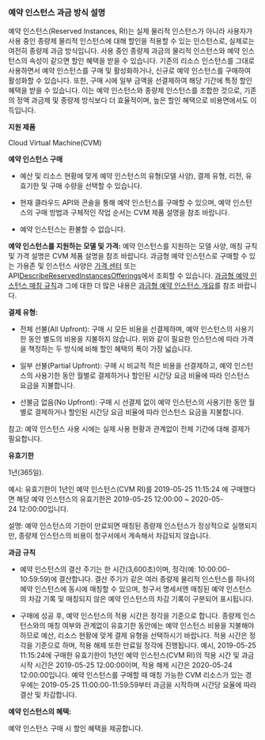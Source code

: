 ### 예약 인스턴스 과금 방식 설명

예약 인스턴스(Reserved Instances, RI)는 실제 물리적 인스턴스가 아니라 사용자가 사용 중인 종량제 물리적 인스턴스에 대해 할인을 적용할 수 있는 인스턴스로, 실제로는 여전히 종량제 과금 방식입니다. 사용 중인 종량제 과금의 물리적 인스턴스와 예약 인스턴스의 속성이 같으면 할인 혜택을 받을 수 있습니다. 기존의 리소스 인스턴스를 그대로 사용하면서 예약 인스턴스를 구매 및 활성화하거나, 신규로 예약 인스턴스를 구매하여 활성화할 수 있습니다. 또한, 구매 시에 일부 금액을 선결제하여 해당 기간에 특정 할인 혜택을 받을 수 있습니다. 이는 예약 인스턴스와 종량제 인스턴스를 조합한 것으로, 기존의 정액 과금제 및 종량제 방식보다 더 효율적이며, 높은 할인 혜택으로 비용면에서도 이득입니다.

**지원 제품**

Cloud Virtual Machine(CVM)

**예약 인스턴스 구매**

-   예산 및 리소스 현황에 맞게 예약 인스턴스의 유형(모델 사양), 결제 유형, 리전, 유효기한 및 구매 수량을 선택할 수 있습니다.

-   현재 클라우드 API와 콘솔을 통해 예약 인스턴스를 구매할 수 있으며, 예약 인스턴스의 구매 방법과 구체적인 작업 순서는 CVM 제품 설명을 참조 바랍니다.

-   예약 인스턴스는 환불할 수 없습니다.

**예약 인스턴스를 지원하는 모델 및 가격:**
예약 인스턴스를 지원하는 모델 사양, 매칭 규칙 및 가격 설명은 CVM 제품 설명을 참조 바랍니다.
과금형 예약 인스턴스로 구매할 수 있는 가용존 및 인스턴스 사양은 [가격 센터](https://intl.cloud.tencent.com/pricing/cvm) 또는 API[DescribeReservedInstancesOfferings](https://intl.cloud.tencent.com/document/product/213/30575)에서 조회할 수 있습니다. 
[과금형 예약 인스턴스 매칭 규칙](https://intl.cloud.tencent.com/document/product/213/37265)과 그에 대한 더 많은 내용은 [과금형 예약 인스턴스 개요](https://intl.cloud.tencent.com/document/product/213/30571)를 참조 바랍니다.
 

**결제 유형:**

-   전체 선불(All Upfront): 구매 시 모든 비용을 선결제하며, 예약 인스턴스의 사용기한 동안 별도의 비용을 지불하지 않습니다. 위와 같이 필요한 인스턴스에 따라 가격을 책정하는 두 방식에 비해 할인 혜택의 폭이 가장 넓습니다.

-   일부 선불(Partial Upfront): 구매 시 비교적 적은 비용을 선결제하고, 예약 인스턴스의 사용기한 동안 월별로 결제하거나 할인된 시간당 요금 비율에 따라 인스턴스 요금을 지불합니다.

-   선불금 없음(No Upfront): 구매 시 선결제 없이 예약 인스턴스의 사용기한 동안 월별로 결제하거나 할인된 시간당 요금 비율에 따라 인스턴스 요금을 지불합니다.

참고: 예약 인스턴스 사용 시에는 실제 사용 현황과 관계없이 전체 기간에 대해 결제가 필요합니다.

**유효기한**

1년(365일).

예시: 유효기한이 1년인 예약 인스턴스(CVM RI)를 2019-05-25 11:15:24 에 구매했다면 해당 예약 인스턴스의 유효기한은 2019-05-25 12:00:00 \~ 2020-05-24 12:00:00입니다.

설명: 예약 인스턴스의 기한이 만료되면 매칭된 종량제 인스턴스가 정상적으로 실행되지만, 종량제 인스턴스의 비용이 청구서에서 계속해서 차감되지 않습니다.

**과금 규칙**

-   예약 인스턴스의 결산 주기는 한 시간(3,600초)이며, 정각(예: 10:00:00-10:59:59)에 결산합니다. 결산 주기가 같은 여러 종량제 물리적 인스턴스를 하나의 예약 인스턴스에 동시에 매칭할 수 있으며, 청구서 명세서엔 매칭된 예약 인스턴스의 차감 기록 및 매칭되지 않은 예약 인스턴스의 차감 기록이 구분되어 표시됩니다.

-   구매에 성공 후, 예약 인스턴스의 적용 시간은 정각을 기준으로 합니다. 종량제 인스턴스와의 매칭 여부와 관계없이 유효기한 동안에는 예약 인스턴스 비용을 지불해야 하므로 예산, 리소스 현황에 맞게 결제 유형을 선택하시기 바랍니다. 적용 시간은 정각을 기준으로 하며, 적용 해제 또한 만료일 정각에 진행됩니다. 예시, 2019-05-25 11:15:24에 구매한 유효기한이 1년인 예약 인스턴스(CVM RI)의 적용 시간 및 과금 시작 시간은 2019-05-25 12:00:00이며, 적용 해제 시간은 2020-05-24 12:00:00입니다. 예약 인스턴스를 구매할 때 매칭 가능한 CVM 리소스가 있는 경우에는 2019-05-25 11:00:00-11:59:59부터 과금을 시작하며 시간당 요율에 따라 결산 및 차감합니다.

**예약 인스턴스의 혜택:**

예약 인스턴스 구매 시 할인 혜택을 제공합니다.
